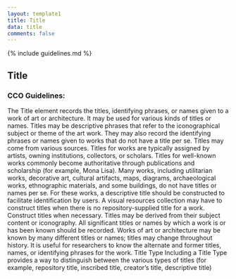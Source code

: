 ```yaml
---
layout: template1
title: Title
data: title
comments: false
---
```


{% include guidelines.md %}

## Title

### CCO Guidelines:
The Title element records the titles, identifying phrases, or names given to a work of art or architecture. It may be used for various kinds of titles or names. Titles may be descriptive phrases that refer to the iconographical subject or theme of the art work. They may also record the identifying phrases or names given to works that do not have a title per se. 
Titles may come from various sources. Titles for works are typically assigned by artists, owning institutions, collectors, or scholars. Titles for well-known works commonly become authoritative through publications and scholarship (for example, Mona Lisa). 
Many works, including utilitarian works, decorative art, cultural artifacts, maps, diagrams, archaeological works, ethnographic materials, and some buildings, do not have titles or names per se. For these works, a descriptive title should be constructed to facilitate identification by users. A visual resources collection may have to construct titles when there is no repository-supplied title for a work. Construct titles when necessary. Titles may be derived from their subject content or iconography.
All significant titles or names by which a work is or has been known should be recorded. Works of art or architecture may be known by many different titles or names; titles may change throughout history. It is useful for researchers to know the alternate and former titles, names, or identifying phrases for the work. Title Type Including a Title Type provides a way to distinguish between the various types of titles (for example, repository title, inscribed title, creator’s title, descriptive title)
